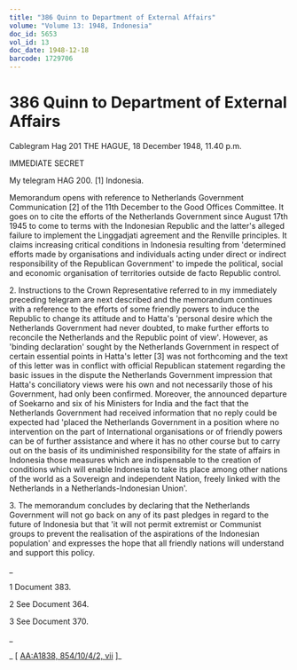 ```yaml
---
title: "386 Quinn to Department of External Affairs"
volume: "Volume 13: 1948, Indonesia"
doc_id: 5653
vol_id: 13
doc_date: 1948-12-18
barcode: 1729706
---
```


# 386 Quinn to Department of External Affairs

Cablegram Hag 201 THE HAGUE, 18 December 1948, 11.40 p.m.

IMMEDIATE SECRET

My telegram HAG 200. [1] Indonesia.

Memorandum opens with reference to Netherlands Government Communication [2] of the 11th December to the Good Offices Committee. It goes on to cite the efforts of the Netherlands Government since August 17th 1945 to come to terms with the Indonesian Republic and the latter's alleged failure to implement the Linggadjati agreement and the Renville principles. It claims increasing critical conditions in Indonesia resulting from 'determined efforts made by organisations and individuals acting under direct or indirect responsibility of the Republican Government' to impede the political, social and economic organisation of territories outside de facto Republic control.

2\. Instructions to the Crown Representative referred to in my immediately preceding telegram are next described and the memorandum continues with a reference to the efforts of some friendly powers to induce the Republic to change its attitude and to Hatta's 'personal desire which the Netherlands Government had never doubted, to make further efforts to reconcile the Netherlands and the Republic point of view'. However, as 'binding declaration' sought by the Netherlands Government in respect of certain essential points in Hatta's letter [3] was not forthcoming and the text of this letter was in conflict with official Republican statement regarding the basic issues in the dispute the Netherlands Government impression that Hatta's conciliatory views were his own and not necessarily those of his Government, had only been confirmed. Moreover, the announced departure of Soekarno and six of his Ministers for India and the fact that the Netherlands Government had received information that no reply could be expected had 'placed the Netherlands Government in a position where no intervention on the part of International organisations or of friendly powers can be of further assistance and where it has no other course but to carry out on the basis of its undiminished responsibility for the state of affairs in Indonesia those measures which are indispensable to the creation of conditions which will enable Indonesia to take its place among other nations of the world as a Sovereign and independent Nation, freely linked with the Netherlands in a Netherlands-Indonesian Union'.

3\. The memorandum concludes by declaring that the Netherlands Government will not go back on any of its past pledges in regard to the future of Indonesia but that 'it will not permit extremist or Communist groups to prevent the realisation of the aspirations of the Indonesian population' and expresses the hope that all friendly nations will understand and support this policy.

_

1 Document 383.

2 See Document 364.

3 See Document 370.

_

_ [ [AA:A1838, 854/10/4/2, vii](http://www.naa.gov.au/cgi-bin/Search?O=I&Number=1729706) ]_
